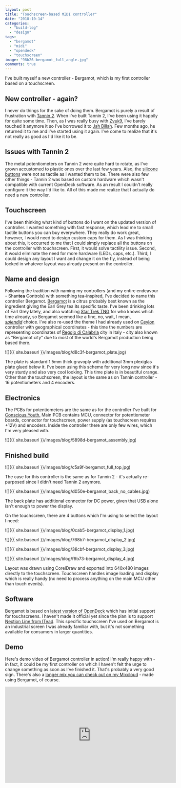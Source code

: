 ```yaml
---
layout: post
title: "Touchscreen-based MIDI controller"
date: "2018-10-14"
categories: 
  - "build-log"
  - "design"
tags: 
  - "bergamot"
  - "midi"
  - "opendeck"
  - "touchscreen"
image: "98b26-bergamot_full_angle.jpg"
comments: true
---
```


I've built myself a new controller - Bergamot, which is my first controller based on a touchscreen.

## New controller - again?

I never do things for the sake of doing them. Bergamot is purely a result of frustration with [Tannin 2](https://shanteacontrols.wpcomstaging.com/2015/08/13/building-tannin-2/). When I've built Tannin 2, I've been using it happily for quite some time. Then, as I was really busy with [Zvuk9](https://shanteacontrols.wpcomstaging.com/2017/08/20/zvuk9/), I've barely touched it anymore it so I've borrowed it to [Jah Billah](https://jahbillah.bandcamp.com). Few months ago, he returned it to me and I've started using it again. I've come to realize that it's not really as good as I'd like it to be.

## Issues with Tannin 2

The metal potentiometers on Tannin 2 were quite hard to rotate, as I've grown accustomed to plastic ones over the last few years. Also, the [silicone buttons](https://www.adafruit.com/product/1611) were not as tactile as I wanted them to be. There were also few other things - Tannin 2 was based on custom hardware which wasn't compatible with current OpenDeck software. As an result I couldn't really configure it the way I'd like to. All of this made me realize that I actually do need a new controller.

## Touchscreen

I've been thinking what kind of buttons do I want on the updated version of controller. I wanted something with fast response, which lead me to small tactile buttons you can buy everywhere. They really do work great, however, I would need to design custom caps for them. As I was thinking about this, it occurred to me that I could simply replace all the buttons on the controller with touchscreen. First, it would solve tactility issue. Second, it would eliminate the need for more hardware (LEDs, caps, etc.). Third, I could design any layout I want and change it on the fly, instead of being locked in whatever layout was already present on the controller.

## Name and design

Following the tradition with naming my controllers (and my entire endeavour - Shan**tea** Controls) with something tea-inspired, I've decided to name this controller Bergamot. [Bergamot](https://en.wikipedia.org/wiki/Bergamot_orange) is a citrus probably best known as the ingredient giving the Earl Grey tea its specific taste. I've been drinking lots of Earl Grey lately, and also watching [Star Trek TNG](https://www.youtube.com/watch?v=R2IJdfxWtPM) for who knows which time already, so Bergamot seemed like a fine, no, wait, I mean, [_splendid_](https://www.youtube.com/watch?v=76uIoL2qma4) choice. I've also re-used the theme I had already used on [Ceylon](https://shanteacontrols.wpcomstaging.com/2015/02/24/building-ceylon/) controller with geographical coordinates - this time the numbers are representing coordinates of [Reggio di Calabria](https://en.wikipedia.org/wiki/Reggio_Calabria) city in Italy - city also known as "Bergamot city" due to most of the world's Bergamot production being based there.

![]({{ site.baseurl }}/images/blog/d8c3f-bergamot_plate.jpg)

The plate is standard 1.5mm thick gravoply with additional 3mm plexiglas plate glued below it. I've been using this scheme for very long now since it's very sturdy and also very cool looking. This time plate is in beautiful orange. Other than the touchscreen, the layout is the same as on Tannin controller - 16 potentiometers and 4 encoders.

## Electronics

The PCBs for potentiometers are the same as for the controller I've built for [Conscious Youth.](https://shanteacontrols.wpcomstaging.com/2018/07/16/conscious-youth-custom-controller/) Main PCB contains MCU, connector for potentiometer boards, connector for touchscreen, power supply (as touchscreen requires +12V) and encoders. Inside the controller there are only few wires, which I'm very pleased with.

![]({{ site.baseurl }}/images/blog/5898d-bergamot_assembly.jpg)

## Finished build

![]({{ site.baseurl }}/images/blog/c5a9f-bergamot_full_top.jpg)

The case for this controller is the same as for Tannin 2 - it's actually re-purposed since I didn't need Tannin 2 anymore.

![]({{ site.baseurl }}/images/blog/d050e-bergamot_back_no_cables.jpg)

The back plate has additional connector for DC power, given that USB alone isn't enough to power the display.

On the touchscreen, there are 4 buttons which I'm using to select the layout I need:

![]({{ site.baseurl }}/images/blog/0cab5-bergamot_display_1.jpg)

![]({{ site.baseurl }}/images/blog/768b7-bergamot_display_2.jpg)

![]({{ site.baseurl }}/images/blog/38cbf-bergamot_display_3.jpg)

![]({{ site.baseurl }}/images/blog/f9b73-bergamot_display_4.jpg)

Layout was drawn using CorelDraw and exported into 640x480 images directly to the touchscreen. Touchscreen handles image loading and display which is really handy (no need to process anything on the main MCU other than touch events).

## Software

Bergamot is based on [latest version of OpenDeck](https://github.com/paradajz/OpenDeck/releases/tag/v3.0.0) which has initial support for touchscreens. I haven't made it official yet since the plan is to support [Nextion Line from ITead](https://nextion.itead.cc). This specific touchscreen I've used on Bergamot is an industrial screen I was already familiar with, but it's not something available for consumers in larger quantities.

## Demo

Here's demo video of Bergamot controller in action! I'm really happy with - in fact, it could be my first controller on which I haven't felt the urge to change something as soon as I've finished it. That's probably a very good sign. There's also a [longer mix you can check out on my Mixcloud](https://www.mixcloud.com/enigmatik/impressions/) - made using Bergamot, of course.

<iframe width="560" height="315" src="https://www.youtube.com/embed/O12u3A11dXg" title="YouTube video player" frameborder="0" allow="accelerometer; autoplay; clipboard-write; encrypted-media; gyroscope; picture-in-picture" allowfullscreen></iframe>
